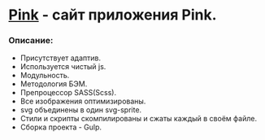 # [Pink]() - сайт приложения Pink.


<h3>Описание:</h3>

- Присутствует адаптив.
- Используется чистый js. 
- Модульность.
- Методология БЭМ.
- Препроцессор SASS(Scss).
- Все изображения оптимизированы.
- svg объединены в один svg-sprite.
- Стили и скрипты скомпилированы и сжаты каждый в своём файле.
- Сборка проекта - Gulp.
